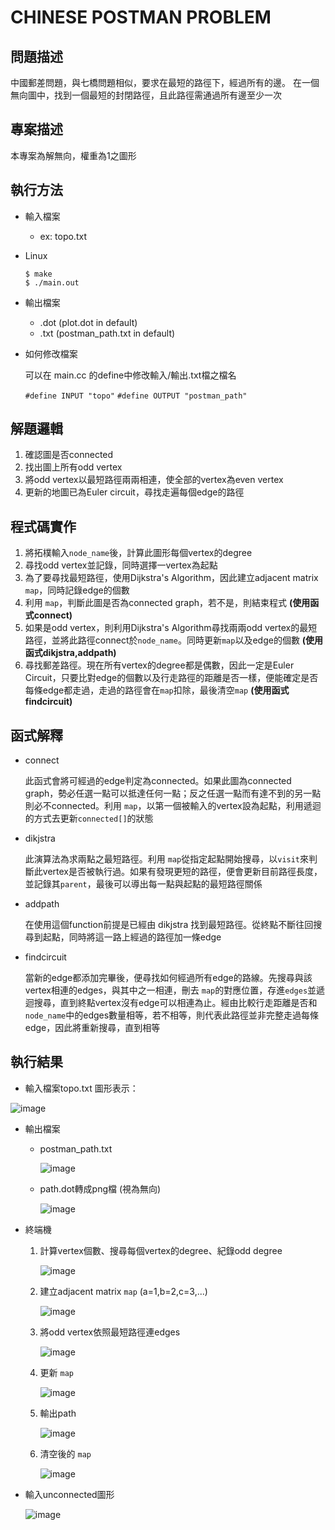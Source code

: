 # CHINESE POSTMAN PROBLEM 

## 問題描述
中國郵差問題，與七橋問題相似，要求在最短的路徑下，經過所有的邊。 在一個無向圖中，找到一個最短的封閉路徑，且此路徑需通過所有邊至少一次

## 專案描述
本專案為解無向，權重為1之圖形
## 執行方法
* 輸入檔案
    * ex: topo.txt
* Linux
    ```
    $ make 
    $ ./main.out
    ```
* 輸出檔案
    * .dot (plot.dot in default)
    * .txt (postman_path.txt in default)
* 如何修改檔案

  可以在 main.cc 的define中修改輸入/輸出.txt檔之檔名

    `#define INPUT "topo"`
    `#define OUTPUT "postman_path"`
    
## 解題邏輯    
   1. 確認圖是否connected
   2. 找出圖上所有odd vertex
   3. 將odd vertex以最短路徑兩兩相連，使全部的vertex為even vertex
   4. 更新的地圖已為Euler circuit，尋找走遍每個edge的路徑
        
## 程式碼實作
   1. 將拓樸輸入`node_name`後，計算此圖形每個vertex的degree
   2. 尋找odd vertex並記錄，同時選擇一vertex為起點
   3. 為了要尋找最短路徑，使用Dijkstra's Algorithm，因此建立adjacent matrix `map`，同時記錄edge的個數 
   4. 利用 `map`，判斷此圖是否為connected graph，若不是，則結束程式 **(使用函式connect)**
   5. 如果是odd vertex，則利用Dijkstra's Algorithm尋找兩兩odd vertex的最短路徑，並將此路徑connect於`node_name`。同時更新`map`以及edge的個數 **(使用函式dikjstra,addpath)**
   6. 尋找郵差路徑。現在所有vertex的degree都是偶數，因此一定是Euler Circuit，只要比對edge的個數以及行走路徑的距離是否一樣，便能確定是否每條edge都走過，走過的路徑會在`map`扣除，最後清空`map`  **(使用函式findcircuit)**
   
## 函式解釋
* connect

   此函式會將可經過的edge判定為connected。如果此圖為connected graph，勢必任選一點可以抵達任何一點；反之任選一點而有達不到的另一點則必不connected。利用 `map`，以第一個被輸入的vertex設為起點，利用遞迴的方式去更新`connected[]`的狀態
* dikjstra

   此演算法為求兩點之最短路徑。利用 `map`從指定起點開始搜尋，以`visit`來判斷此vertex是否被執行過。如果有發現更短的路徑，便會更新目前路徑長度，並記錄其`parent`，最後可以導出每一點與起點的最短路徑關係
* addpath

   在使用這個function前提是已經由 dikjstra 找到最短路徑。從終點不斷往回搜尋到起點，同時將這一路上經過的路徑加一條edge
* findcircuit

   當新的edge都添加完畢後，便尋找如何經過所有edge的路線。先搜尋與該vertex相連的edges，與其中之一相連，刪去 `map`的對應位置，存進`edges`並遞迴搜尋，直到終點vertex沒有edge可以相連為止。經由比較行走距離是否和`node_name`中的edges數量相等，若不相等，則代表此路徑並非完整走過每條edge，因此將重新搜尋，直到相等

## 執行結果
* 輸入檔案topo.txt
   圖形表示：

![image](https://github.com/claireyy23/graph_theory/blob/master/%E6%8A%95%E5%BD%B1%E7%89%871.JPG)
* 輸出檔案
   * postman_path.txt
   
      ![image](https://github.com/claireyy23/graph_theory/blob/master/txt%E8%BC%B8%E5%87%BA.JPG)
   * path.dot轉成png檔 (視為無向)
   
      ![image](https://github.com/claireyy23/graph_theory/blob/master/%E6%8A%95%E5%BD%B1%E7%89%872.JPG)
      
* 終端機
   1. 計算vertex個數、搜尋每個vertex的degree、紀錄odd degree
   
      ![image](https://github.com/claireyy23/graph_theory/blob/master/terminal_vertex.JPG)
      
   2. 建立adjacent matrix `map` (a=1,b=2,c=3,...)
   
      ![image](https://github.com/claireyy23/graph_theory/blob/master/terminal_inimap.JPG)
      
   3. 將odd vertex依照最短路徑連edges
   
      ![image](https://github.com/claireyy23/graph_theory/blob/master/terminal_addpath.JPG)
      
   4. 更新 `map`
   
      ![image](https://github.com/claireyy23/graph_theory/blob/master/terminal_newmap.JPG)
      
   5. 輸出path
   
      ![image](https://github.com/claireyy23/graph_theory/blob/master/terminal_path.JPG)
      
   6. 清空後的 `map`
   
      ![image](https://github.com/claireyy23/graph_theory/blob/master/terminal_finalmap.JPG)
      
 * 輸入unconnected圖形
 
      ![image](https://github.com/claireyy23/graph_theory/blob/master/terminal_not%20connect.JPG)
      
      
      
